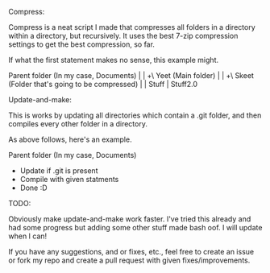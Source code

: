 
Compress:

Compress is a neat script I made that compresses all folders in a directory within a directory, but recursively. It uses the best 7-zip compression settings to get the best compression, so far.

If what the first statement makes no sense, this example might.

Parent folder (In my case, Documents)
|
|
+\ Yeet (Main folder)
 |
 |
 +\ Skeet (Folder that's going to be compressed)
  |
  | Stuff
  | Stuff2.0


Update-and-make:

This is works by updating all directories which contain a .git folder, and then compiles every other folder in a directory.

As above follows, here's an example.

Parent folder (In my case, Documents)

 - Update if .git is present
 - Compile with given statments
 - Done :D

TODO:

Obviously make update-and-make work faster. I've tried this already and had some progress but adding some other stuff made bash oof. I will update when I can!

If you have any suggestions, and or fixes, etc., feel free to create an issue or fork my repo and create a pull request with given fixes/improvements.